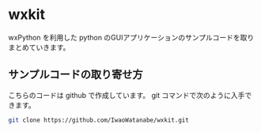 # wxkit

wxPython を利用した python のGUIアプリケーションのサンプルコードを取りまとめていきます。

## サンプルコードの取り寄せ方
こちらのコードは github で作成しています。 git コマンドで次のように入手できます。

```bash
git clone https://github.com/IwaoWatanabe/wxkit.git
```
